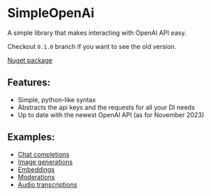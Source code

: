 # SimpleOpenAi
A simple library that makes interacting with OpenAI API easy.

Checkout `0.1.0` branch if you want to see the old version.

[Nuget package](https://www.nuget.org/packages/SimpleOpenAi)

## Features:
- Simple, python-like syntax
- Abstracts the api keys and the requests for all your DI needs
- Up to date with the newest OpenAI API (as for November 2023)

## Examples:
- [Chat completions](./Docs/ChatCompletions.md)
- [Image generations](./Docs/ImageGenerations.md)
- [Embeddings](./Docs/Embeddings.md)
- [Moderations](./Docs/Moderations.md)
- [Audio transcriptions](./Docs/AudioTranscriptions.md)